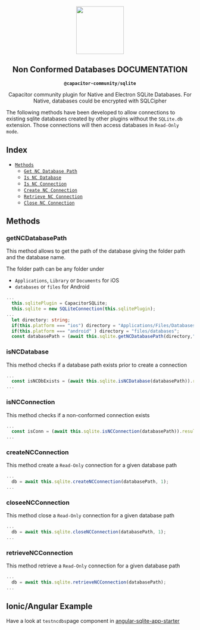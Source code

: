 <p align="center"><br><img src="https://user-images.githubusercontent.com/236501/85893648-1c92e880-b7a8-11ea-926d-95355b8175c7.png" width="128" height="128" /></p>
<h2 align="center">Non Conformed Databases DOCUMENTATION</h2>
<p align="center"><strong><code>@capacitor-community/sqlite</code></strong></p>
<p align="center">
  Capacitor community plugin for Native and Electron SQLite Databases. For Native, databases could be encrypted with SQLCipher</p>

The following methods have been developed to allow connections to existing sqlite databases created by other plugins without the `SQLite.db` extension.
Those connections will then access databases in `Read-Only mode`.

## Index

- [`Methods`](#methods)
  - [`Get NC Database Path`](#getncdatabasepath)
  - [`Is NC Database`](#isncdatabase)
  - [`Is NC Connection`](#isncconnection)
  - [`Create NC Connection`](#createncconnection)
  - [`Retrieve NC Connection`](#retrievencconnection)
  - [`Close NC Connection`](#closencconnection)

## Methods


### getNCDatabasePath

This method allows to get the path of the database giving the folder path and the database name.

The folder path can be any folder under 
  - `Applications`, `Library` or `Documents` for iOS
  - `databases` or `files` for Android

```ts
...
  this.sqlitePlugin = CapacitorSQLite;
  this.sqlite = new SQLiteConnection(this.sqlitePlugin);
...
  let directory: string;
  if(this.platform === "ios") directory = "Applications/Files/Databases"
  if(this.platform === "android" ) directory = "files/databases";  
  const databasePath = (await this.sqlite.getNCDatabasePath(directory,"testncdb.db")).path;
```

### isNCDatabase

This method checks if a database path exists prior to create a connection

```ts
...
  const isNCDbExists = (await this.sqlite.isNCDatabase(databasePath)).result;
...
```

### isNCConnection

This method checks if a non-conformed connection exists

```ts
...
  const isConn = (await this.sqlite.isNCConnection(databasePath)).result;
...
```

### createNCConnection

This method create a `Read-Only` connection for a given database path

```ts
...
  db = await this.sqlite.createNCConnection(databasePath, 1);
...
```

### closeeNCConnection

This method close a `Read-Only` connection for a given database path

```ts
...
  db = await this.sqlite.closeNCConnection(databasePath, 1);
...
```

### retrieveNCConnection

This method retrieve a `Read-Only` connection for a given database path

```ts
...
  db = await this.sqlite.retrieveNCConnection(databasePath);
...
```

## Ionic/Angular Example

Have a look at `testncdbs`page component in 
[angular-sqlite-app-starter](https://github.com/jepiqueau/angular-sqlite-app-starter)